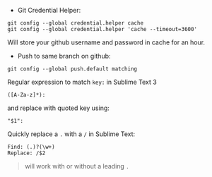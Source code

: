 + Git Credential Helper:

```
git config --global credential.helper cache
git config --global credential.helper 'cache --timeout=3600'
```

Will store your github username and password in cache for an hour.

+ Push to same branch on github:

```
git config --global push.default matching
```

Regular expression to match `key:` in Sublime Text 3

```
([A-Za-z]*):
```

and replace with quoted key using:

```
"$1":
```

Quickly replace a `.` with a `/` in Sublime Text:

```
Find: (.)?(\w+)
Replace: /$2
``` 

> will work with or without a leading `.`